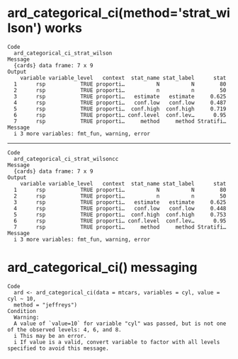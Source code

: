 # ard_categorical_ci(method='strat_wilson') works

    Code
      ard_categorical_ci_strat_wilson
    Message
      {cards} data frame: 7 x 9
    Output
        variable variable_level   context  stat_name stat_label      stat
      1      rsp           TRUE proporti…          N          N        80
      2      rsp           TRUE proporti…          n          n        50
      3      rsp           TRUE proporti…   estimate   estimate     0.625
      4      rsp           TRUE proporti…   conf.low   conf.low     0.487
      5      rsp           TRUE proporti…  conf.high  conf.high     0.719
      6      rsp           TRUE proporti… conf.level  conf.lev…      0.95
      7      rsp           TRUE proporti…     method     method Stratifi…
    Message
      i 3 more variables: fmt_fun, warning, error

---

    Code
      ard_categorical_ci_strat_wilsoncc
    Message
      {cards} data frame: 7 x 9
    Output
        variable variable_level   context  stat_name stat_label      stat
      1      rsp           TRUE proporti…          N          N        80
      2      rsp           TRUE proporti…          n          n        50
      3      rsp           TRUE proporti…   estimate   estimate     0.625
      4      rsp           TRUE proporti…   conf.low   conf.low     0.448
      5      rsp           TRUE proporti…  conf.high  conf.high     0.753
      6      rsp           TRUE proporti… conf.level  conf.lev…      0.95
      7      rsp           TRUE proporti…     method     method Stratifi…
    Message
      i 3 more variables: fmt_fun, warning, error

# ard_categorical_ci() messaging

    Code
      ard <- ard_categorical_ci(data = mtcars, variables = cyl, value = cyl ~ 10,
      method = "jeffreys")
    Condition
      Warning:
      A value of `value=10` for variable "cyl" was passed, but is not one of the observed levels: 4, 6, and 8.
      i This may be an error.
      i If value is a valid, convert variable to factor with all levels specified to avoid this message.

